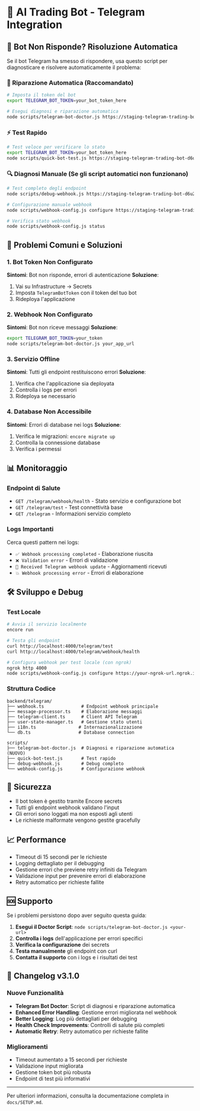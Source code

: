 # 🤖 AI Trading Bot - Telegram Integration

## 🚨 Bot Non Risponde? Risoluzione Automatica

Se il bot Telegram ha smesso di rispondere, usa questo script per diagnosticare e risolvere automaticamente il problema:

### 🔧 Riparazione Automatica (Raccomandato)

```bash
# Imposta il token del bot
export TELEGRAM_BOT_TOKEN=your_bot_token_here

# Esegui diagnosi e riparazione automatica
node scripts/telegram-bot-doctor.js https://staging-telegram-trading-bot-d6u2.encr.app
```

### ⚡ Test Rapido

```bash
# Test veloce per verificare lo stato
export TELEGRAM_BOT_TOKEN=your_bot_token_here
node scripts/quick-bot-test.js https://staging-telegram-trading-bot-d6u2.encr.app
```

### 🔍 Diagnosi Manuale (Se gli script automatici non funzionano)

```bash
# Test completo degli endpoint
node scripts/debug-webhook.js https://staging-telegram-trading-bot-d6u2.encr.app

# Configurazione manuale webhook
node scripts/webhook-config.js configure https://staging-telegram-trading-bot-d6u2.encr.app/telegram/webhook

# Verifica stato webhook
node scripts/webhook-config.js status
```

## 🎯 Problemi Comuni e Soluzioni

### 1. Bot Token Non Configurato
**Sintomi**: Bot non risponde, errori di autenticazione
**Soluzione**:
1. Vai su Infrastructure → Secrets
2. Imposta `TelegramBotToken` con il token del tuo bot
3. Rideploya l'applicazione

### 2. Webhook Non Configurato
**Sintomi**: Bot non riceve messaggi
**Soluzione**:
```bash
export TELEGRAM_BOT_TOKEN=your_token
node scripts/telegram-bot-doctor.js your_app_url
```

### 3. Servizio Offline
**Sintomi**: Tutti gli endpoint restituiscono errori
**Soluzione**:
1. Verifica che l'applicazione sia deployata
2. Controlla i logs per errori
3. Rideploya se necessario

### 4. Database Non Accessibile
**Sintomi**: Errori di database nei logs
**Soluzione**:
1. Verifica le migrazioni: `encore migrate up`
2. Controlla la connessione database
3. Verifica i permessi

## 📊 Monitoraggio

### Endpoint di Salute
- `GET /telegram/webhook/health` - Stato servizio e configurazione bot
- `GET /telegram/test` - Test connettività base
- `GET /telegram` - Informazioni servizio completo

### Logs Importanti
Cerca questi pattern nei logs:
- `✅ Webhook processing completed` - Elaborazione riuscita
- `❌ Validation error` - Errori di validazione
- `🔄 Received Telegram webhook update` - Aggiornamenti ricevuti
- `💥 Webhook processing error` - Errori di elaborazione

## 🛠️ Sviluppo e Debug

### Test Locale
```bash
# Avvia il servizio localmente
encore run

# Testa gli endpoint
curl http://localhost:4000/telegram/test
curl http://localhost:4000/telegram/webhook/health

# Configura webhook per test locale (con ngrok)
ngrok http 4000
node scripts/webhook-config.js configure https://your-ngrok-url.ngrok.io/telegram/webhook
```

### Struttura Codice
```
backend/telegram/
├── webhook.ts              # Endpoint webhook principale
├── message-processor.ts    # Elaborazione messaggi
├── telegram-client.ts      # Client API Telegram
├── user-state-manager.ts   # Gestione stato utenti
├── i18n.ts                # Internazionalizzazione
└── db.ts                  # Database connection

scripts/
├── telegram-bot-doctor.js  # Diagnosi e riparazione automatica (NUOVO)
├── quick-bot-test.js       # Test rapido
├── debug-webhook.js        # Debug completo
└── webhook-config.js       # Configurazione webhook
```

## 🔐 Sicurezza

- Il bot token è gestito tramite Encore secrets
- Tutti gli endpoint webhook validano l'input
- Gli errori sono loggati ma non esposti agli utenti
- Le richieste malformate vengono gestite gracefully

## 📈 Performance

- Timeout di 15 secondi per le richieste
- Logging dettagliato per il debugging
- Gestione errori che previene retry infiniti da Telegram
- Validazione input per prevenire errori di elaborazione
- Retry automatico per richieste fallite

## 🆘 Supporto

Se i problemi persistono dopo aver seguito questa guida:

1. **Esegui il Doctor Script**: `node scripts/telegram-bot-doctor.js <your-url>`
2. **Controlla i logs** dell'applicazione per errori specifici
3. **Verifica la configurazione** dei secrets
4. **Testa manualmente** gli endpoint con curl
5. **Contatta il supporto** con i logs e i risultati dei test

## 🔄 Changelog v3.1.0

### Nuove Funzionalità
- **Telegram Bot Doctor**: Script di diagnosi e riparazione automatica
- **Enhanced Error Handling**: Gestione errori migliorata nel webhook
- **Better Logging**: Log più dettagliati per debugging
- **Health Check Improvements**: Controlli di salute più completi
- **Automatic Retry**: Retry automatico per richieste fallite

### Miglioramenti
- Timeout aumentato a 15 secondi per richieste
- Validazione input migliorata
- Gestione token bot più robusta
- Endpoint di test più informativi

---

Per ulteriori informazioni, consulta la documentazione completa in `docs/SETUP.md`.
